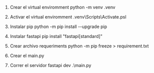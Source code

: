 1. Crear el virtual enviromment
python -m venv .venv

2. Activar el virtual enviromment
.venv\Scripts\Activate.psl

3. Instalar pip
python -m pip install --upgrade pip

4. Instalar fastapi
pip install "fastapi[standard]"

5. Crear archivo requeriments
python -m pip freeze > requirement.txt

6. Crear el main.py

7. Correr el servidor
fastapi dev .\main.py